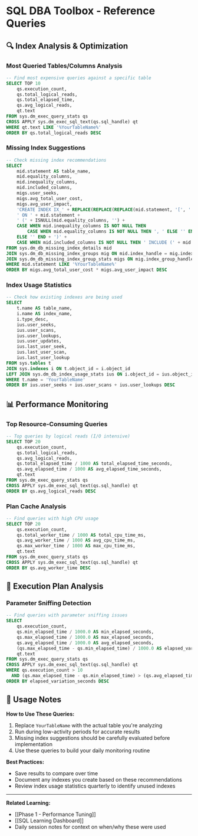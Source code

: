 # SQL DBA Toolbox - Reference Queries

## 🔍 Index Analysis & Optimization

### Most Queried Tables/Columns Analysis
```sql
-- Find most expensive queries against a specific table
SELECT TOP 10
    qs.execution_count,
    qs.total_logical_reads,
    qs.total_elapsed_time,
    qs.avg_logical_reads,
    qt.text
FROM sys.dm_exec_query_stats qs
CROSS APPLY sys.dm_exec_sql_text(qs.sql_handle) qt
WHERE qt.text LIKE '%YourTableName%'
ORDER BY qs.total_logical_reads DESC
```

### Missing Index Suggestions
```sql
-- Check missing index recommendations
SELECT 
    mid.statement AS table_name,
    mid.equality_columns,
    mid.inequality_columns,
    mid.included_columns,
    migs.user_seeks,
    migs.avg_total_user_cost,
    migs.avg_user_impact,
    'CREATE INDEX IX_' + REPLACE(REPLACE(REPLACE(mid.statement, '[', ''), ']', ''), '.', '_') + '_Missing' +
    ' ON ' + mid.statement + 
    ' (' + ISNULL(mid.equality_columns, '') + 
    CASE WHEN mid.inequality_columns IS NOT NULL THEN 
        CASE WHEN mid.equality_columns IS NOT NULL THEN ', ' ELSE '' END + mid.inequality_columns 
    ELSE '' END + ')' +
    CASE WHEN mid.included_columns IS NOT NULL THEN ' INCLUDE (' + mid.included_columns + ')' ELSE '' END AS create_statement
FROM sys.dm_db_missing_index_details mid
JOIN sys.dm_db_missing_index_groups mig ON mid.index_handle = mig.index_handle
JOIN sys.dm_db_missing_index_group_stats migs ON mig.index_group_handle = migs.group_handle
WHERE mid.statement LIKE '%YourTableName%'
ORDER BY migs.avg_total_user_cost * migs.avg_user_impact DESC
```

### Index Usage Statistics
```sql
-- Check how existing indexes are being used
SELECT 
    t.name AS table_name,
    i.name AS index_name,
    i.type_desc,
    ius.user_seeks,
    ius.user_scans,
    ius.user_lookups,
    ius.user_updates,
    ius.last_user_seek,
    ius.last_user_scan,
    ius.last_user_lookup
FROM sys.tables t
JOIN sys.indexes i ON t.object_id = i.object_id
LEFT JOIN sys.dm_db_index_usage_stats ius ON i.object_id = ius.object_id AND i.index_id = ius.index_id
WHERE t.name = 'YourTableName'
ORDER BY ius.user_seeks + ius.user_scans + ius.user_lookups DESC
```

## 📊 Performance Monitoring

### Top Resource-Consuming Queries
```sql
-- Top queries by logical reads (I/O intensive)
SELECT TOP 20
    qs.execution_count,
    qs.total_logical_reads,
    qs.avg_logical_reads,
    qs.total_elapsed_time / 1000 AS total_elapsed_time_seconds,
    qs.avg_elapsed_time / 1000 AS avg_elapsed_time_seconds,
    qt.text
FROM sys.dm_exec_query_stats qs
CROSS APPLY sys.dm_exec_sql_text(qs.sql_handle) qt
ORDER BY qs.avg_logical_reads DESC
```

### Plan Cache Analysis
```sql
-- Find queries with high CPU usage
SELECT TOP 20
    qs.execution_count,
    qs.total_worker_time / 1000 AS total_cpu_time_ms,
    qs.avg_worker_time / 1000 AS avg_cpu_time_ms,
    qs.max_worker_time / 1000 AS max_cpu_time_ms,
    qt.text
FROM sys.dm_exec_query_stats qs
CROSS APPLY sys.dm_exec_sql_text(qs.sql_handle) qt
ORDER BY qs.avg_worker_time DESC
```

## 🔧 Execution Plan Analysis

### Parameter Sniffing Detection
```sql
-- Find queries with parameter sniffing issues
SELECT 
    qs.execution_count,
    qs.min_elapsed_time / 1000.0 AS min_elapsed_seconds,
    qs.max_elapsed_time / 1000.0 AS max_elapsed_seconds,
    qs.avg_elapsed_time / 1000.0 AS avg_elapsed_seconds,
    (qs.max_elapsed_time - qs.min_elapsed_time) / 1000.0 AS elapsed_variation_seconds,
    qt.text
FROM sys.dm_exec_query_stats qs
CROSS APPLY sys.dm_exec_sql_text(qs.sql_handle) qt
WHERE qs.execution_count > 10
  AND (qs.max_elapsed_time - qs.min_elapsed_time) > (qs.avg_elapsed_time * 2)
ORDER BY elapsed_variation_seconds DESC
```

## 💾 Usage Notes

**How to Use These Queries:**
1. Replace `YourTableName` with the actual table you're analyzing
2. Run during low-activity periods for accurate results
3. Missing index suggestions should be carefully evaluated before implementation
4. Use these queries to build your daily monitoring routine

**Best Practices:**
- Save results to compare over time
- Document any indexes you create based on these recommendations
- Review index usage statistics quarterly to identify unused indexes

---

**Related Learning:**
- [[Phase 1 - Performance Tuning]]
- [[SQL Learning Dashboard]]
- Daily session notes for context on when/why these were used